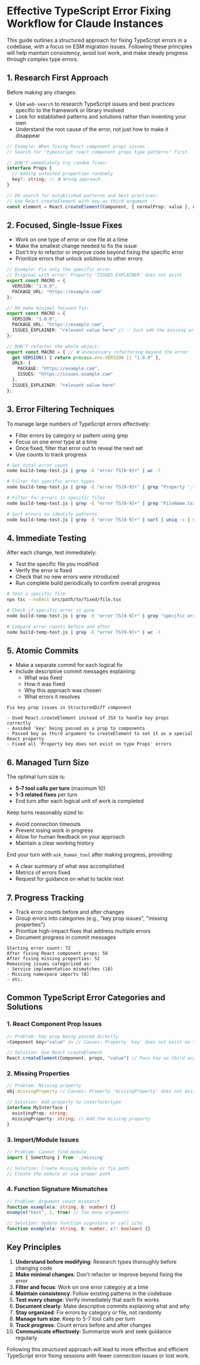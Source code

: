 # Effective TypeScript Error Fixing Workflow for Claude Instances

This guide outlines a structured approach for fixing TypeScript errors in a codebase, with a focus on ESM migration issues. Following these principles will help maintain consistency, avoid lost work, and make steady progress through complex type errors.

## 1. Research First Approach

Before making any changes:
- Use `web-search` to research TypeScript issues and best practices specific to the framework or library involved
- Look for established patterns and solutions rather than inventing your own
- Understand the root cause of the error, not just how to make it disappear

```typescript
// Example: When fixing React component props issues
// Search for "typescript react component props type patterns" first

// DON'T immediately try random fixes:
interface Props {
  // Adding untested properties randomly
  key?: string; // ❌ Wrong approach
}

// DO search for established patterns and best practices:
// Use React.createElement with key as third argument ✅
const element = React.createElement(Component, { normalProp: value }, uniqueKey);
```

## 2. Focused, Single-Issue Fixes

- Work on one type of error or one file at a time
- Make the smallest change needed to fix the issue
- Don't try to refactor or improve code beyond fixing the specific error
- Prioritize errors that unlock solutions to other errors

```typescript
// Example: Fix only the specific error
// Original with error: Property 'ISSUES_EXPLAINER' does not exist
export const MACRO = {
  VERSION: "1.0.0",
  PACKAGE_URL: "https://example.com"
};

// DO make minimal focused fix:
export const MACRO = {
  VERSION: "1.0.0",
  PACKAGE_URL: "https://example.com",
  ISSUES_EXPLAINER: "relevant value here" // ✅ Just add the missing property
};

// DON'T refactor the whole object:
export const MACRO = { // ❌ Unnecessary refactoring beyond the error
  get VERSION() { return process.env.VERSION || "1.0.0" },
  URLS: {
    PACKAGE: "https://example.com",
    ISSUES: "https://issues.example.com"
  },
  ISSUES_EXPLAINER: "relevant value here"
};
```

## 3. Error Filtering Techniques

To manage large numbers of TypeScript errors effectively:

- Filter errors by category or pattern using grep
- Focus on one error type at a time
- Once fixed, filter that error out to reveal the next set
- Use counts to track progress

```bash
# Get total error count
node build-temp-test.js | grep -E "error TS[0-9]+" | wc -l

# Filter for specific error types
node build-temp-test.js | grep -E "error TS[0-9]+" | grep "Property '.*' does not exist"

# Filter for errors in specific files
node build-temp-test.js | grep -E "error TS[0-9]+" | grep "FileName.tsx"

# Sort errors to identify patterns
node build-temp-test.js | grep -E "error TS[0-9]+" | sort | uniq -c | sort -nr
```

## 4. Immediate Testing

After each change, test immediately:

- Test the specific file you modified
- Verify the error is fixed
- Check that no new errors were introduced
- Run complete build periodically to confirm overall progress

```bash
# Test a specific file
npx tsc --noEmit src/path/to/fixed/file.tsx

# Check if specific error is gone
node build-temp-test.js | grep -E "error TS[0-9]+" | grep "specific error message"

# Compare error counts before and after
node build-temp-test.js | grep -E "error TS[0-9]+" | wc -l
```

## 5. Atomic Commits

- Make a separate commit for each logical fix
- Include descriptive commit messages explaining:
  - What was fixed
  - How it was fixed
  - Why this approach was chosen
  - What errors it resolves

```
Fix key prop issues in StructuredDiff component

- Used React.createElement instead of JSX to handle key props correctly
- Avoided 'key' being passed as a prop to components
- Passed key as third argument to createElement to set it as a special React property
- Fixed all 'Property key does not exist on type Props' errors
```

## 6. Managed Turn Size

The optimal turn size is:
- **5-7 tool calls per turn** (maximum 10)
- **1-3 related fixes** per turn
- End turn after each logical unit of work is completed

Keep turns reasonably sized to:
- Avoid connection timeouts
- Prevent losing work in progress
- Allow for human feedback on your approach
- Maintain a clear working history

End your turn with `ask_human_tool` after making progress, providing:
- A clear summary of what was accomplished
- Metrics of errors fixed
- Request for guidance on what to tackle next

## 7. Progress Tracking

- Track error counts before and after changes
- Group errors into categories (e.g., "key prop issues", "missing properties")
- Prioritize high-impact fixes that address multiple errors
- Document progress in commit messages

```
Starting error count: 72
After fixing React component props: 59
After fixing missing properties: 52
Remaining issues categorized as:
- Service implementation mismatches (10)
- Missing namespace imports (8)
- etc.
```

## Common TypeScript Error Categories and Solutions

### 1. React Component Prop Issues
```typescript
// Problem: key prop being passed directly
<Component key="value" /> // Causes: Property 'key' does not exist on type 'Props'

// Solution: Use React.createElement
React.createElement(Component, props, "value") // Pass key as third argument
```

### 2. Missing Properties
```typescript
// Problem: Missing property
obj.missingProperty // Causes: Property 'missingProperty' does not exist on type

// Solution: Add property to interface/type
interface MyInterface {
  existingProp: string;
  missingProperty: string; // Add the missing property
}
```

### 3. Import/Module Issues
```typescript
// Problem: Cannot find module
import { Something } from './missing'

// Solution: Create missing module or fix path
// Create the module or use proper path
```

### 4. Function Signature Mismatches
```typescript
// Problem: Argument count mismatch
function example(a: string, b: number) {}
example("test", 1, true) // Too many arguments

// Solution: Update function signature or call site
function example(a: string, b: number, c?: boolean) {}
```

## Key Principles

1. **Understand before modifying**: Research types thoroughly before changing code
2. **Make minimal changes**: Don't refactor or improve beyond fixing the error
3. **Filter and focus**: Work on one error category at a time
4. **Maintain consistency**: Follow existing patterns in the codebase
5. **Test every change**: Verify immediately that each fix works
6. **Document clearly**: Make descriptive commits explaining what and why
7. **Stay organized**: Fix errors by category or file, not randomly
8. **Manage turn size**: Keep to 5-7 tool calls per turn
9. **Track progress**: Count errors before and after changes
10. **Communicate effectively**: Summarize work and seek guidance regularly

Following this structured approach will lead to more effective and efficient TypeScript error fixing sessions with fewer connection issues or lost work.
